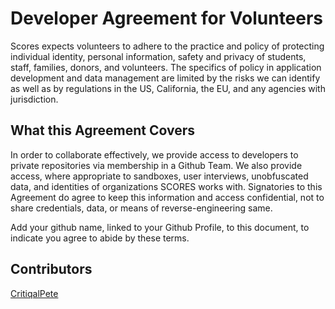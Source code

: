 # Developer Agreement for Volunteers
Scores expects volunteers to adhere to the practice and policy of protecting individual identity, personal information, safety and privacy of students, staff, families, donors, and volunteers.
The specifics of policy in application development and data management are limited by the risks we can identify as well as by regulations in the US, California, the EU, and any agencies with jurisdiction.

## What this Agreement Covers
In order to collaborate effectively, we provide access to developers to private repositories via membership in a Github Team. We also provide access, where appropriate to sandboxes, user interviews, unobfuscated data, and identities of organizations SCORES works with.
Signatories to this Agreement do agree to keep this information and access confidential, not to share credentials, data, or means of reverse-engineering same.

Add your github name, linked to your Github Profile, to this document, to indicate you agree to abide by these terms.

## Contributors
[CritiqalPete](https://github.com/CritiqalPete)

